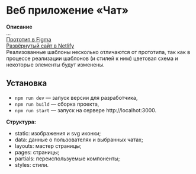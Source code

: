# Веб приложение «Чат»

**Описание**  
...  
[Прототип в Figma](https://www.figma.com/file/4UZrWkevG37YijLOMAZY2x/Messanger-(Community)?node-id=2796%3A106&t=TL7z01dkU48SOgnG-0)  
[Развёрнутый сайт в Netlify](https://cheery-basbousa-ea4d22.netlify.app/)  
Реализованные шаблоны несколько отличаются от прототипа, так как в процессе реализации шаблонов (и стилей к ним) цветовая схема и некоторые элементы будут изменены.

## Установка

- `npm run dev` — запуск версии для разработчика,
- `npm run build` — сборка проекта,
- `npm run start` — запуск на сервере http://localhot:3000.


**Структура:**  
- static: изображения и svg иконки;
- data: данные о пользователях и выбранных чатах;
- layouts: мастер страницы;
- pages: страницы;
- partials: переиспользуемые компоненты;
- styles: стили.